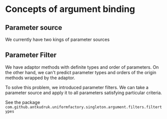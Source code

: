 # Concepts of argument binding

## Parameter source

We currently have two kings of parameter sources



## Parameter Filter

We have adaptor methods with definite types and order of parameters.
On the other hand, we can't predict parameter types and orders of the
origin methods wrapped by the adaptor.

To solve this problem, we introduced parameter filters. We can take
a parameter source and apply it to all parameters satisfying 
particular criteria. 

See the package `com.github.antkudruk.uniformfactory.singleton.argument.filters.filtertypes`

## 